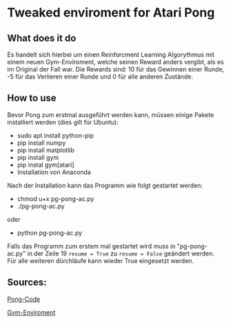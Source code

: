 # Tweaked enviroment for Atari Pong

## What does it do
Es handelt sich hierbei um einen Reinforcment Learning Algorythmus mit einem neuen Gym-Enviroment, welche seinen Reward anders vergibt, als es im Original der Fall war. Die Rewards sind: 10 für das Gewinnen einer Runde, -5 für das Verlieren einer Runde und 0 für alle anderen Zustände.

## How to use
Bevor Pong zum erstmal ausgeführt werden kann, müssen einige Pakete installiert werden (dies gilt für Ubuntu):
+ sudo apt install python-pip
+ pip install numpy
+ pip install matplotlib
+ pip install gym
+ pip instal gym[atari]
+ Installation von Anaconda

Nach der Installation kann das Programm wie folgt gestartet werden:
+ chmod u+x pg-pong-ac.py
+ ./pg-pong-ac.py

oder

+ python pg-pong-ac.py

Falls das Programm zum erstem mal gestartet wird muss in "pg-pong-ac.py" in der Zeile 19
`resume = True` zu `resume = False` geändert werden.
Für alle weiteren dürchläufe kann wieder True eingesetzt werden.

## Sources:
[Pong-Code](https://github.com/schinger/pong_actor-critic "Policy Gradient Code")

[Gym-Enviroment](https://github.com/openai/gym/tree/master/gym/envs)